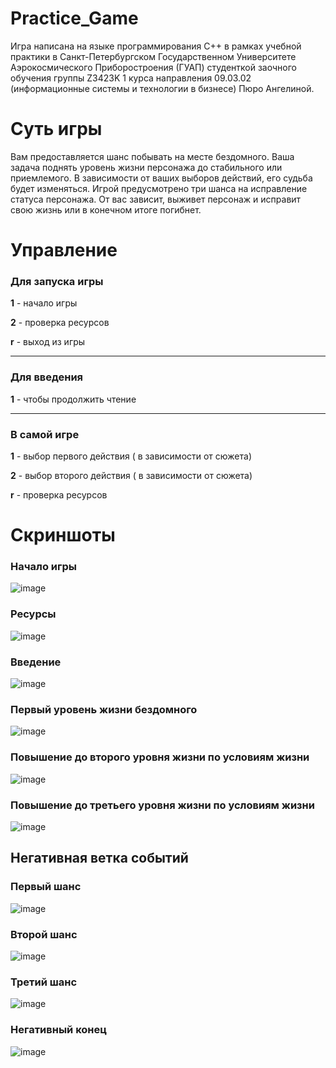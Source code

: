 # Practice_Game

Игра написана на языке программирования C++ в рамках учебной практики в Санкт-Петербургском Государственном Университете Аэрокосмического Приборостроения (ГУАП) студенткой заочного обучения группы Z3423K 1 курса направления 09.03.02 (информационные системы и технологии в бизнесе) Пюро Ангелиной.

# Суть игры

Вам предоставляется шанс побывать на месте бездомного. Ваша задача поднять уровень жизни персонажа до стабильного или приемлемого. В зависимости от ваших выборов действий, его судьба будет изменяться. Игрой предусмотрено три шанса на исправление статуса персонажа. От вас зависит, выживет персонаж и исправит свою жизнь или в конечном итоге погибнет.

# Управление

### Для запуска игры


**1** - начало игры

**2** - проверка ресурсов

**r** - выход из игры

---

### Для введения


**1** - чтобы продолжить чтение

---

### В самой игре

**1** - выбор первого действия ( в зависимости от сюжета)

**2** - выбор второго действия ( в зависимости от сюжета)

**r** - проверка ресурсов

# Скриншоты

### Начало игры

![image](https://github.com/user-attachments/assets/b2b6a341-03bb-4c8d-b02d-b72d65dc3fc5)

### Ресурсы

![image](https://github.com/user-attachments/assets/eb6c1f05-5294-4fef-abfd-5e319d2266d9)

### Введение

![image](https://github.com/user-attachments/assets/10ae1c56-f6b9-4d04-b6e2-cb9817f420d0)

### Первый уровень жизни бездомного

![image](https://github.com/user-attachments/assets/b45f99ea-1f3f-42b4-b841-7e65d95be1ce)

### Повышение до второго уровня жизни по условиям жизни

![image](https://github.com/user-attachments/assets/69ef5355-cba6-4586-b988-5815c1177fc3)

### Повышение до третьего уровня жизни по условиям жизни

![image](https://github.com/user-attachments/assets/2e0956d1-f3ec-40f7-8e44-9e4b46e2723b)


## Негативная ветка событий

### Первый шанс

![image](https://github.com/user-attachments/assets/2f9118ca-b043-4952-9301-34b341fad6f2)

### Второй шанс

![image](https://github.com/user-attachments/assets/1a812c5e-6371-4bad-b61c-a70a1a9d714d)


### Третий шанс

![image](https://github.com/user-attachments/assets/b930e862-3eb2-4ebe-bbe1-b4d40c7773f6)

### Негативный конец

![image](https://github.com/user-attachments/assets/7a7af82c-d1ae-4aeb-8517-d47ff941a9f9)
